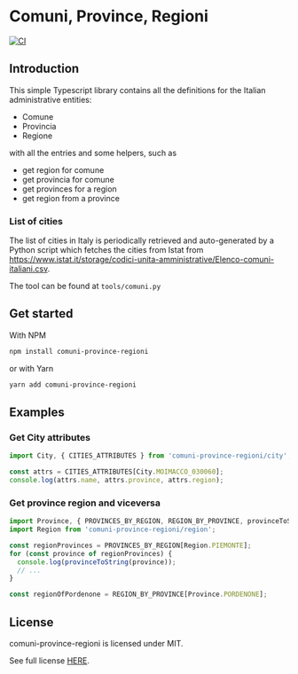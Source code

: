 # Comuni, Province, Regioni

[![CI](https://github.com/veeso/comuni-province-regioni/actions/workflows/build_test.yml/badge.svg)](https://github.com/veeso/comuni-province-regioni/actions/workflows/build_test.yml)

## Introduction

This simple Typescript library contains all the definitions for the Italian administrative entities:

- Comune
- Provincia
- Regione

with all the entries and some helpers, such as

- get region for comune
- get provincia for comune
- get provinces for a region
- get region from a province

### List of cities

The list of cities in Italy is periodically retrieved and auto-generated by a Python script which fetches the cities from Istat from <https://www.istat.it/storage/codici-unita-amministrative/Elenco-comuni-italiani.csv>.

The tool can be found at `tools/comuni.py`

## Get started

With NPM

```sh
npm install comuni-province-regioni
```

or with Yarn

```sh
yarn add comuni-province-regioni
```

## Examples

### Get City attributes

```ts
import City, { CITIES_ATTRIBUTES } from 'comuni-province-regioni/city';

const attrs = CITIES_ATTRIBUTES[City.MOIMACCO_030060];
console.log(attrs.name, attrs.province, attrs.region);
```

### Get province region and viceversa

```ts
import Province, { PROVINCES_BY_REGION, REGION_BY_PROVINCE, provinceToString } from 'comuni-province-regioni/province';
import Region from 'comuni-province-regioni/region';

const regionProvinces = PROVINCES_BY_REGION[Region.PIEMONTE];
for (const province of regionProvinces) {
  console.log(provinceToString(province));
  // ...
}

const regionOfPordenone = REGION_BY_PROVINCE[Province.PORDENONE];
```

## License

comuni-province-regioni is licensed under MIT.

See full license [HERE](./LICENSE).
